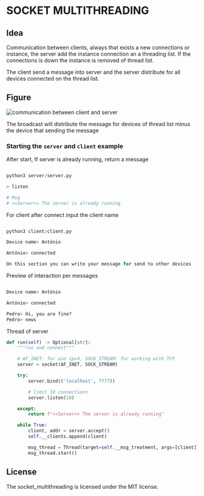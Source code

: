 # SOCKET MULTITHREADING

## Idea
Communication between clients, always that exists a new connections or instance, the server add the instance connection an a threading list. If the connections is down the instance is removed of thread list.

The client send a message into server and the server distribute for all devices connected on the thread list.

## Figure
<img src="https://3.bp.blogspot.com/-_h4s7PyjIjg/VgD9FP_Ch4I/AAAAAAAAH_g/T66Rh3bjNa0/w1200-h630-p-k-no-nu/Server-client-01.jpg" alt="communication between client and server">

The broadcast will distribute the message for devices of thread list minus the device that sending the message

### Starting the `server` and `client` example
After start, If server is already running, return a message

```python

python3 server/server.py

> listen

# Msg
# <<Server>> The server is already running

```

For client after connect input the client name

```python 

python3 client/client.py 

Device name> António

António> connected

On this section you can write your message for send to other devices

```
Preview of interaction per messages

```python

Device name> António

António> connected

Pedro> Hi, you are fine?
Pedro> news

```
Thread of server

```python
def run(self) -> Optional[str]:
    """run and connect"""

    # AF_INET: for use ipv4, SOCK_STREAM: for working with TCP
    server = socket(AF_INET, SOCK_STREAM)

    try:
        server.bind(('localhost', 7777))

        # limit 10 connections
        server.listen(10)

    except:
        return f"<<Server>> The server is already running"

    while True:
        client, addr = server.accept()
        self.__clients.append(client)

        msg_thread = Thread(target=self.__msg_treatment, args=[client])
        msg_thread.start()

```

## License

The socket_multithreading is licensed under the MIT license.